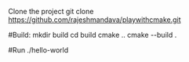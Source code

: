 Clone the project
git clone https://github.com/rajeshmandava/playwithcmake.git

#Build:
mkdir build
cd build
cmake ..
cmake --build .

#Run
./hello-world

